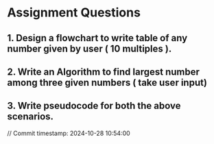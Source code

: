 # Assignment Questions
## 1. Design a flowchart to write table of any number given by user ( 10 multiples ).
## 2. Write an Algorithm to find largest number among three given numbers ( take user input)
## 3. Write pseudocode for both the above scenarios.
// Commit timestamp: 2024-10-28 10:54:00